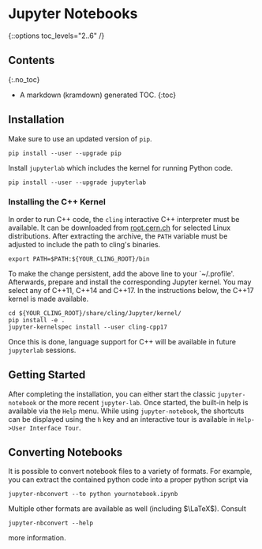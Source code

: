 # Jupyter Notebooks
{::options toc_levels="2..6" /}

## Contents
{:.no_toc}

* A markdown (kramdown) generated TOC.
{:toc}

## Installation
Make sure to use an updated version of `pip`.

```
pip install --user --upgrade pip
```

Install `jupyterlab` which includes the kernel for running Python code.

```
pip install --user --upgrade jupyterlab
```

### Installing the C++ Kernel
In order to run C++ code, the `cling` interactive C++ interpreter must be
available. It can be downloaded from
[root.cern.ch](https://root.cern.ch/download/cling/) for selected Linux
distributions. After extracting the archive, the `PATH` variable must be
adjusted to include the path to cling's binaries.

```
export PATH=$PATH:${YOUR_CLING_ROOT}/bin
```

To make the change persistent, add the above line to your `~/.profile'.
Afterwards, prepare and install the corresponding Jupyter kernel. You may
select any of C++11, C++14 and C++17. In the instructions below, the C++17
kernel is made available.

```
cd ${YOUR_CLING_ROOT}/share/cling/Jupyter/kernel/
pip install -e .
jupyter-kernelspec install --user cling-cpp17
```

Once this is done, language support for C++ will be available in future
`jupyterlab` sessions.

## Getting Started
After completing the installation, you can either start the classic
`jupyter-notebook` or the more recent `jupyter-lab`. Once started, the
built-in help is available via the `Help` menu. While using
`jupyter-notebook`, the shortcuts can be displayed using the `h` key and an
interactive tour is available in `Help->User Interface Tour`.

## Converting Notebooks
It is possible to convert notebook files to a variety of formats.
For example, you can extract the contained python code into a proper python
script via

```
jupyter-nbconvert --to python yournotebook.ipynb
```

Multiple other formats are available as well (including $\LaTeX$). Consult

```
jupyter-nbconvert --help
```

more information.
